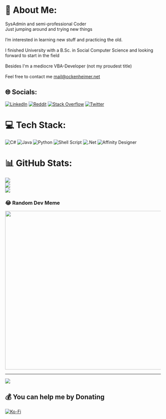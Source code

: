 # 💫 About Me:
SysAdmin and semi-professional Coder<br>Just jumping around and trying new things<br><br>I’m interested in learning new stuff and practicing the old.<br><br>I finished University with a B.Sc. in Social Computer Science and looking forward to start in the field<br><br>Besides I'm a mediocre VBA-Developer (not my proudest title)<br><br>Feel free to contact me mail@ockenheimer.net


## 🌐 Socials:
[![LinkedIn](https://img.shields.io/badge/LinkedIn-%230077B5.svg?logo=linkedin&logoColor=white)](https://linkedin.com/in/markus-schäfer-32945a107) [![Reddit](https://img.shields.io/badge/Reddit-%23FF4500.svg?logo=Reddit&logoColor=white)](https://reddit.com/user/Ockenheimer) [![Stack Overflow](https://img.shields.io/badge/-Stackoverflow-FE7A16?logo=stack-overflow&logoColor=white)](https://stackoverflow.com/users/7490299) [![Twitter](https://img.shields.io/badge/Twitter-%231DA1F2.svg?logo=Twitter&logoColor=white)](https://twitter.com/ockenheimer) 

# 💻 Tech Stack:
![C#](https://img.shields.io/badge/c%23-%23239120.svg?style=flat&logo=c-sharp&logoColor=white) ![Java](https://img.shields.io/badge/java-%23ED8B00.svg?style=flat&logo=java&logoColor=white) ![Python](https://img.shields.io/badge/python-3670A0?style=flat&logo=python&logoColor=ffdd54) ![Shell Script](https://img.shields.io/badge/shell_script-%23121011.svg?style=flat&logo=gnu-bash&logoColor=white) ![.Net](https://img.shields.io/badge/.NET-5C2D91?style=flat&logo=.net&logoColor=white) ![Affinity Designer](https://img.shields.io/badge/affinitydesginer-%231B72BE.svg?style=flat&logo=affinity-designer&logoColor=white)
# 📊 GitHub Stats:
![](https://github-readme-stats.vercel.app/api?username=Ockenheimer&theme=dark&hide_border=false&include_all_commits=true&count_private=true)<br/>
![](https://github-readme-streak-stats.herokuapp.com/?user=Ockenheimer&theme=dark&hide_border=false)<br/>
![](https://github-readme-stats.vercel.app/api/top-langs/?username=Ockenheimer&theme=dark&hide_border=false&include_all_commits=true&count_private=true&layout=compact)

### 😂 Random Dev Meme
<img src="https://random-memer.herokuapp.com/" width="512px"/>

---
[![](https://visitcount.itsvg.in/api?id=Ockenheimer&icon=0&color=0)](https://visitcount.itsvg.in)

  ## 💰 You can help me by Donating
  [![Ko-Fi](https://img.shields.io/badge/Ko--fi-F16061?style=for-the-badge&logo=ko-fi&logoColor=white)](https://ko-fi.com/ockenheimer) 

  <!-- Proudly created with GPRM ( https://gprm.itsvg.in ) -->
  

<!---
Ockenheimer/Ockenheimer is a ✨ special ✨ repository because its `README.md` (this file) appears on your GitHub profile.
You can click the Preview link to take a look at your changes.
--->
